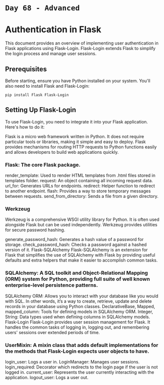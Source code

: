 # `Day 68 - Advanced`

# Authentication in Flask

This document provides an overview of implementing user authentication in Flask applications using Flask-Login. Flask-Login extends Flask to simplify the login process and manage user sessions.

## Prerequisites

Before starting, ensure you have Python installed on your system. You'll also need to install Flask and Flask-Login:

```
pip install Flask Flask-Login
```

## Setting Up Flask-Login

To use Flask-Login, you need to integrate it into your Flask application. Here's how to do it:

Flask is a micro web framework written in Python. It does not require particular tools or libraries, making it simple and easy to deploy. Flask provides mechanisms for routing HTTP requests to Python functions easily and allows developers to build web applications quickly.

### Flask: The core Flask package.
render_template: Used to render HTML templates from .html files stored in templates folder.
request: An object containing all incoming request data.
url_for: Generates URLs for endpoints.
redirect: Helper function to redirect to another endpoint.
flash: Provides a way to store temporary messages between requests.
send_from_directory: Sends a file from a given directory.

### Werkzeug
Werkzeug is a comprehensive WSGI utility library for Python. It is often used alongside Flask but can be used independently. Werkzeug provides utilities for secure password hashing.

generate_password_hash: Generates a hash value of a password for storage.
check_password_hash: Checks a password against a hashed version of it.
Flask-SQLAlchemy
Flask-SQLAlchemy is an extension for Flask that simplifies the use of SQLAlchemy with Flask by providing useful defaults and extra helpers that make it easier to accomplish common tasks.

### SQLAlchemy: A SQL toolkit and Object-Relational Mapping (ORM) system for Python, providing full suite of well known enterprise-level persistence patterns.
SQLAlchemy ORM: Allows you to interact with your database like you would with SQL. In other words, it’s a way to create, retrieve, update and delete records in your database using Python classes.
DeclarativeBase, Mapped, mapped_column: Tools for defining models in SQLAlchemy ORM.
Integer, String: Data types used when defining columns in SQLAlchemy models.
Flask-Login
Flask-Login provides user session management for Flask. It handles the common tasks of logging in, logging out, and remembering users' sessions over extended periods of time.

### UserMixin: A mixin class that adds default implementations for the methods that Flask-Login expects user objects to have.
login_user: Logs a user in.
LoginManager: Manages user sessions.
login_required: Decorator which redirects to the login page if the user is not logged in.
current_user: Represents the user currently interacting with the application.
logout_user: Logs a user out.

